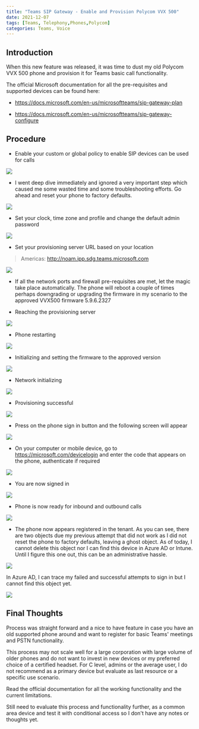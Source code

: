 ```yaml
---
title: "Teams SIP Gateway - Enable and Provision Polycom VVX 500"
date: 2021-12-07
tags: [Teams, Telephony,Phones,Polycom]
categories: Teams, Voice
---
```


## Introduction

When this new feature was released, it was time to dust my old Polycom VVX 500 phone and provision it for Teams basic call functionality.

The official Microsoft documentation for all the pre-requisites and supported devices can be found here:

- <https://docs.microsoft.com/en-us/microsoftteams/sip-gateway-plan>

- <https://docs.microsoft.com/en-us/microsoftteams/sip-gateway-configure>


## Procedure

- Enable your custom or global policy to enable SIP devices can be used for calls

![](images/SIPGateway03a-EnableCallPolicySIPDevice.png)

- I went deep dive immediately and ignored a very important step which caused me some wasted time and some troubleshooting efforts. Go ahead and reset your phone to factory defaults.

![](images/SIPGateway01-RestoretoDefaults.png)

- Set your clock, time zone and profile and change the default admin password

![](images/SIPGateway02-SetupTimeandProfile.png)

- Set your provisioning server URL based on your location

> Americas: http://noam.ipp.sdg.teams.microsoft.com

![](images/SIPGateway03-ProvisioningServerURL.png)


- If all the network ports and firewall pre-requisites are met, let the magic take place automatically. The phone will reboot a couple of times perhaps downgrading or upgrading the firmware in my scenario to the approved VVX500 firmware 5.9.6.2327

- Reaching the provisioning server

![](images/SIPGateway04-ContactingProvisioningServer.png)

- Phone restarting

![](images/SIPGateway05-RestartingPhone.png)

- Initializing and setting the firmware to the approved version

![](images/SIPGateway06-WelcomeBoot.png)

- Network initializing

![](images/SIPGateway07-InitialNetwork.png)

- Provisioning successful

![](images/SIPGateway08-ProvisionSuccessFul.png)

- Press on the phone sign in button and the following screen will appear

![](images/SIPGateway09-DeviceLogin01.png)

- On your computer or mobile device, go to <https://microsoft.com/devicelogin> and enter the code that appears on the phone, authenticate if required

![](images/SIPGateway10-Devicelogin02.png)

- You are now signed in

![](images/SIPGateway11-DeviceLogin03.png)

- Phone is now ready for inbound and outbound calls

![](images/SIPGateway12-PhoneSignedin.png)

- The phone now appears registered in the tenant. As you can see, there are two objects due my previous attempt that did not work as I did not reset the phone to factory defaults, leaving a ghost object. As of today, I cannot delete this object nor I can find this device in Azure AD or Intune. Until I figure this one out, this can be an administrative hassle.

![](images/SIPGateway13-PhoneRegistered.png)

In Azure AD, I can trace my failed and successful attempts to sign in but I cannot find this object yet.

![](images/SIPGateway14-AzureSignDetails.png)


## Final Thoughts

Process was straight forward and a nice to have feature in case you have an old supported phone around and want to register for basic Teams' meetings and PSTN functionality.

This process may not scale well for a large corporation with large volume of older phones and do not want to invest in new devices or my preferred choice of a certified headset. For C level, admins or the average user, I do not recommend as a primary device but evaluate as last resource or a specific use scenario.

Read the official documentation for all the working functionality and the current limitations.

Still need to evaluate this process and functionality further, as a common area device and test it with conditional access so I don't have any notes or thoughts yet.
